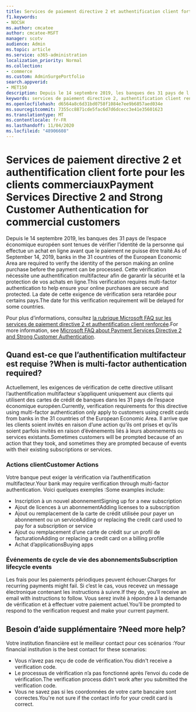 ```yaml
---
title: Services de paiement directive 2 et authentification client forte pour les clients commerciaux
f1.keywords:
- NOCSH
ms.author: cmcatee
author: cmcatee-MSFT
manager: scotv
audience: Admin
ms.topic: article
ms.service: o365-administration
localization_priority: Normal
ms.collection:
- commerce
ms.custom: AdminSurgePortfolio
search.appverid:
- MET150
description: Depuis le 14 septembre 2019, les banques des 31 pays de l’espace économique européen sont tenues de vérifier l’identité de la personne qui effectue un achat en ligne avant que le paiement ne puisse être traité. "
keywords: services de paiement directive 2, authentification client renforcée, authentification multifacteur
ms.openlocfilehash: d6564a8c6d31bd0758f1084e7ee9b6857aed034e
ms.sourcegitcommit: 7355cc8871cde5fac6d7d6dcecc3e41e35601623
ms.translationtype: MT
ms.contentlocale: fr-FR
ms.lasthandoff: 11/04/2020
ms.locfileid: "48906608"
---
```

# <a name="payment-services-directive-2-and-strong-customer-authentication-for-commercial-customers"></a><span data-ttu-id="ccd7b-104">Services de paiement directive 2 et authentification client forte pour les clients commerciaux</span><span class="sxs-lookup"><span data-stu-id="ccd7b-104">Payment Services Directive 2 and Strong Customer Authentication for commercial customers</span></span>

<span data-ttu-id="ccd7b-105">Depuis le 14 septembre 2019, les banques des 31 pays de l’espace économique européen sont tenues de vérifier l’identité de la personne qui effectue un achat en ligne avant que le paiement ne puisse être traité.</span><span class="sxs-lookup"><span data-stu-id="ccd7b-105">As of September 14, 2019, banks in the 31 countries of the European Economic Area are required to verify the identity of the person making an online purchase before the payment can be processed.</span></span> <span data-ttu-id="ccd7b-106">Cette vérification nécessite une authentification multifacteur afin de garantir la sécurité et la protection de vos achats en ligne.</span><span class="sxs-lookup"><span data-stu-id="ccd7b-106">This verification requires multi-factor authentication to help ensure your online purchases are secure and protected.</span></span> <span data-ttu-id="ccd7b-107">La date de cette exigence de vérification sera retardée pour certains pays.</span><span class="sxs-lookup"><span data-stu-id="ccd7b-107">The date for this verification requirement will be delayed for some countries.</span></span>

<span data-ttu-id="ccd7b-108">Pour plus d’informations, consultez [la rubrique Microsoft FAQ sur les services de paiement directive 2 et authentification client renforcée](https://support.microsoft.com/help/4517854/microsoft-account-open-banking-customer-authentication).</span><span class="sxs-lookup"><span data-stu-id="ccd7b-108">For more information, see [Microsoft FAQ about Payment Services Directive 2 and Strong Customer Authentication](https://support.microsoft.com/help/4517854/microsoft-account-open-banking-customer-authentication).</span></span>

## <a name="when-is-multi-factor-authentication-required"></a><span data-ttu-id="ccd7b-109">Quand est-ce que l’authentification multifacteur est requise ?</span><span class="sxs-lookup"><span data-stu-id="ccd7b-109">When is multi-factor authentication required?</span></span>

<span data-ttu-id="ccd7b-110">Actuellement, les exigences de vérification de cette directive utilisant l’authentification multifacteur s’appliquent uniquement aux clients qui utilisent des cartes de crédit de banques dans les 31 pays de l’espace économique européen.</span><span class="sxs-lookup"><span data-stu-id="ccd7b-110">Currently, verification requirements for this directive using multi-factor authentication only apply to customers using credit cards from banks in the 31 countries of the European Economic Area.</span></span> <span data-ttu-id="ccd7b-111">Il arrive que les clients soient invités en raison d’une action qu’ils ont prises et qu’ils soient parfois invités en raison d’événements liés à leurs abonnements ou services existants.</span><span class="sxs-lookup"><span data-stu-id="ccd7b-111">Sometimes customers will be prompted because of an action that they took, and sometimes they are prompted because of events with their existing subscriptions or services.</span></span>

### <a name="customer-actions"></a><span data-ttu-id="ccd7b-112">Actions client</span><span class="sxs-lookup"><span data-stu-id="ccd7b-112">Customer Actions</span></span>

<span data-ttu-id="ccd7b-113">Votre banque peut exiger la vérification via l’authentification multifacteur.</span><span class="sxs-lookup"><span data-stu-id="ccd7b-113">Your bank may require verification through multi-factor authentication.</span></span> <span data-ttu-id="ccd7b-114">Voici quelques exemples :</span><span class="sxs-lookup"><span data-stu-id="ccd7b-114">Some examples include:</span></span>
- <span data-ttu-id="ccd7b-115">Inscription à un nouvel abonnement</span><span class="sxs-lookup"><span data-stu-id="ccd7b-115">Signing up for a new subscription</span></span>
- <span data-ttu-id="ccd7b-116">Ajout de licences à un abonnement</span><span class="sxs-lookup"><span data-stu-id="ccd7b-116">Adding licenses to a subscription</span></span>
- <span data-ttu-id="ccd7b-117">Ajout ou remplacement de la carte de crédit utilisée pour payer un abonnement ou un service</span><span class="sxs-lookup"><span data-stu-id="ccd7b-117">Adding or replacing the credit card used to pay for a subscription or service</span></span>
- <span data-ttu-id="ccd7b-118">Ajout ou remplacement d’une carte de crédit sur un profil de facturation</span><span class="sxs-lookup"><span data-stu-id="ccd7b-118">Adding or replacing a credit card on a billing profile</span></span>
- <span data-ttu-id="ccd7b-119">Achat d’applications</span><span class="sxs-lookup"><span data-stu-id="ccd7b-119">Buying apps</span></span>

### <a name="subscription-lifecycle-events"></a><span data-ttu-id="ccd7b-120">Événements de cycle de vie des abonnements</span><span class="sxs-lookup"><span data-stu-id="ccd7b-120">Subscription lifecycle events</span></span>

<span data-ttu-id="ccd7b-121">Les frais pour les paiements périodiques peuvent échouer.</span><span class="sxs-lookup"><span data-stu-id="ccd7b-121">Charges for recurring payments might fail.</span></span> <span data-ttu-id="ccd7b-122">Si c’est le cas, vous recevez un message électronique contenant les instructions à suivre.</span><span class="sxs-lookup"><span data-stu-id="ccd7b-122">If they do, you’ll receive an email with instructions to follow.</span></span> <span data-ttu-id="ccd7b-123">Vous serez invité à répondre à la demande de vérification et à effectuer votre paiement actuel.</span><span class="sxs-lookup"><span data-stu-id="ccd7b-123">You’ll be prompted to respond to the verification request and make your current payment.</span></span>

## <a name="need-more-help"></a><span data-ttu-id="ccd7b-124">Besoin d’aide supplémentaire ?</span><span class="sxs-lookup"><span data-stu-id="ccd7b-124">Need more help?</span></span>

<span data-ttu-id="ccd7b-125">Votre institution financière est le meilleur contact pour ces scénarios :</span><span class="sxs-lookup"><span data-stu-id="ccd7b-125">Your financial institution is the best contact for these scenarios:</span></span>
- <span data-ttu-id="ccd7b-126">Vous n’avez pas reçu de code de vérification.</span><span class="sxs-lookup"><span data-stu-id="ccd7b-126">You didn't receive a verification code.</span></span>  
- <span data-ttu-id="ccd7b-127">Le processus de vérification n’a pas fonctionné après l’envoi du code de vérification.</span><span class="sxs-lookup"><span data-stu-id="ccd7b-127">The verification process didn't work after you submitted the verification code.</span></span>
- <span data-ttu-id="ccd7b-128">Vous ne savez pas si les coordonnées de votre carte bancaire sont correctes.</span><span class="sxs-lookup"><span data-stu-id="ccd7b-128">You're not sure if the contact info for your credit card is correct.</span></span>
